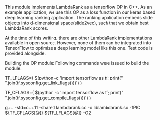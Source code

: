 This module implements LambdaRank as a tensorflow OP in C++. As an example application,
we use this OP as a loss function in our keras based deep learning ranking application.
The ranking application embeds slide objects into d-dimensional space(slide2vec), such
that we obtain best LambdaRank scores.

At the time of this writing, there are other LambdaRank implementations available in open source. However, none of them can be integrated into TensorFlow to optimize a deep learning model like this one. Test code is provided alongside.

Building the OP module:
    Following commands were issued to build the module.

TF_LFLAGS=( $(python -c 'import tensorflow as tf; print(" ".join(tf.sysconfig.get_link_flags()))') )

TF_CFLAGS=( $(python -c 'import tensorflow as tf; print(" ".join(tf.sysconfig.get_compile_flags()))') )

g++ -std=c++11 -shared lambdarank.cc -o liblambdarank.so -fPIC ${TF_CFLAGS[@]} ${TF_LFLAGS[@]} -O2
